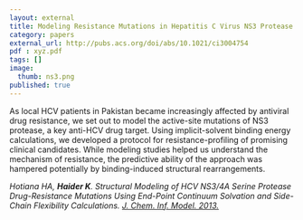 ```yaml
---
layout: external
title: Modeling Resistance Mutations in Hepatitis C Virus NS3 Protease
category: papers
external_url: http://pubs.acs.org/doi/abs/10.1021/ci3004754
pdf : xyz.pdf
tags: []
image:
  thumb: ns3.png
published: true
---
```


As local HCV patients in Pakistan became increasingly affected by antiviral drug resistance, we set out to model the active-site mutations of NS3 protease, a key anti-HCV drug target. Using implicit-solvent binding energy calculations, we developed a protocol for resistance-profiling of promising clinical candidates. While modeling studies helped us understand the mechanism of resistance, the predictive ability of the approach was hampered potentially by binding-induced structural rearrangements.

*Hotiana HA, __Haider K__. Structural Modeling of HCV NS3/4A Serine Protease Drug-Resistance Mutations Using End-Point Continuum
Solvation and Side-Chain Flexibility Calculations. [J. Chem. Inf. Model. 2013.](http://pubs.acs.org/doi/abs/10.1021/ci3004754)*
